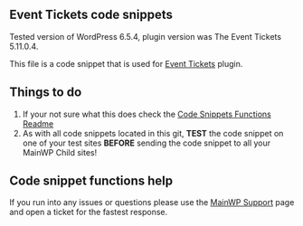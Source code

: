 ## Event Tickets code snippets

Tested version of WordPress 6.5.4, plugin version was The Event Tickets 5.11.0.4.

This file is a code snippet that is used for [Event Tickets](https://wordpress.org/plugins/event-tickets/) plugin. 

## Things to do

1. If your not sure what this does check the [Code Snippets Functions Readme](https://github.com/mainwp/Code-Snippets-Functions/blob/master/README.md)
2. As with all code snippets located in this git, **TEST** the code snippet on one of your test sites **BEFORE** sending the code snippet to all your MainWP Child sites!

## Code snippet functions help

If you run into any issues or questions please use the [MainWP Support](https://mainwp.com/support/) page and open a ticket for the fastest response.
